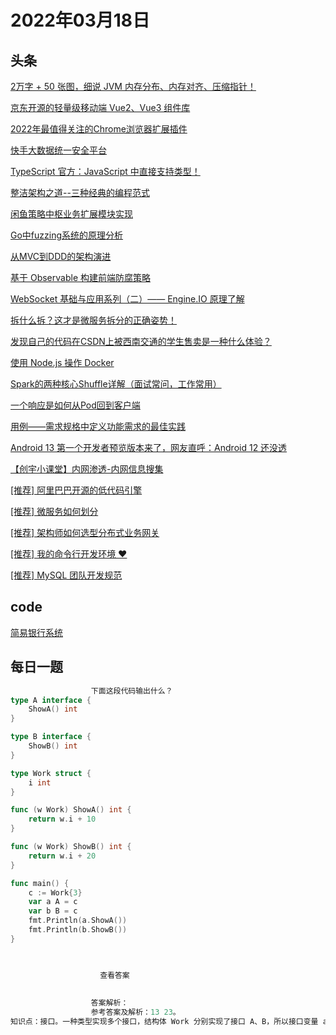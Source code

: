# 2022年03月18日
## 头条
[2万字 + 50 张图，细说 JVM 内存分布、内存对齐、压缩指针！](https://toutiao.io/k/02whm5c)

[京东开源的轻量级移动端 Vue2、Vue3 组件库](https://toutiao.io/k/8rp1seo)

[2022年最值得关注的Chrome浏览器扩展插件](https://toutiao.io/k/lz60fko)

[快手大数据统一安全平台](https://toutiao.io/k/s3vru8f)

[TypeScript 官方：JavaScript 中直接支持类型！](https://toutiao.io/k/xnrgzre)

[整洁架构之道--三种经典的编程范式](https://toutiao.io/k/1w9oinl)

[闲鱼策略中枢业务扩展模块实现](https://toutiao.io/k/fdv54qp)

[Go中fuzzing系统的原理分析](https://toutiao.io/k/24y6zey)

[从MVC到DDD的架构演进](https://toutiao.io/k/oajqbhj)

[基于 Observable 构建前端防腐策略](https://toutiao.io/k/6xh9zlw)

[WebSocket 基础与应用系列（二）—— Engine.IO 原理了解](https://toutiao.io/k/onjjwlz)

[拆什么拆？这才是微服务拆分的正确姿势！](https://toutiao.io/k/drjcj2u)

[发现自己的代码在CSDN上被西南交通的学生售卖是一种什么体验？](https://toutiao.io/k/23zcakb)

[使用 Node.js 操作 Docker](https://toutiao.io/k/al73et4)

[Spark的两种核心Shuffle详解（面试常问，工作常用）](https://toutiao.io/k/e2j5m1u)

[一个响应是如何从Pod回到客户端](https://toutiao.io/k/4morqbg)

[用例——需求规格中定义功能需求的最佳实践](https://toutiao.io/k/q2hc2v5)

[Android 13 第一个开发者预览版本来了，网友直呼：Android 12 还没透](https://toutiao.io/k/6mcniy8)

[【创宇小课堂】内网渗透-内网信息搜集](https://toutiao.io/k/lk39stl)

[[推荐] 阿里巴巴开源的低代码引擎](https://toutiao.io/k/gsosp6w)

[[推荐] 微服务如何划分](https://toutiao.io/k/f4vabj7)

[[推荐] 架构师如何选型分布式业务网关](https://toutiao.io/k/enmg99d)

[[推荐] 我的命令行开发环境 ❤️](https://toutiao.io/k/hjda293)

[[推荐] MySQL 团队开发规范](https://toutiao.io/k/qjooigy)



## code
[简易银行系统](https://leetcode-cn.com/problems/simple-bank-system)



## 每日一题
```go
                  下面这段代码输出什么？
type A interface {
	ShowA() int
}

type B interface {
	ShowB() int
}

type Work struct {
	i int
}

func (w Work) ShowA() int {
	return w.i + 10
}

func (w Work) ShowB() int {
	return w.i + 20
}

func main() {
	c := Work{3}
	var a A = c
	var b B = c
	fmt.Println(a.ShowA())
	fmt.Println(b.ShowB())
}


                  
                    查看答案
                  
                
                  答案解析：
                  参考答案及解析：13 23。
知识点：接口。一种类型实现多个接口，结构体 Work 分别实现了接口 A、B，所以接口变量 a、b 调用各自的方法 ShowA() 和 ShowB()，输出 13、23。

                
```


